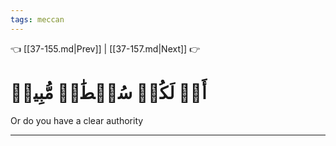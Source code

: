 ```yaml
---
tags: meccan
---
```


👈 [[37-155.md|Prev]] | [[37-157.md|Next]] 👉

# أَمۡ لَكُمۡ سُلۡطَٰنٞ مُّبِينٞ

Or do you have a clear authority

---

